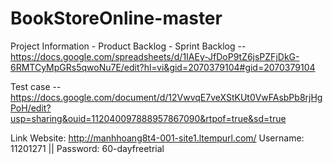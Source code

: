 # BookStoreOnline-master
Project Information - Product Backlog - Sprint Backlog -- https://docs.google.com/spreadsheets/d/1IAEy-JfDoP9tZ6jsPZFjDkG-6RMTCyMpGRs5qwoNu7E/edit?hl=vi&gid=2070379104#gid=2070379104

Test case -- https://docs.google.com/document/d/12VwvqE7veXStKUt0VwFAsbPb8rjHgPoH/edit?usp=sharing&ouid=112040097888957867090&rtpof=true&sd=true

Link Website: http://manhhoang8t4-001-site1.ltempurl.com/
Username: 11201271 ||
Password: 60-dayfreetrial
